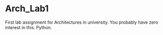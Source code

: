 # Arch_Lab1
First lab assignment for Architectures in university. You probably have zero interest in this. Python.
